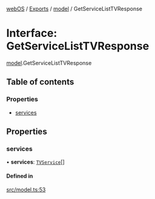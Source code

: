 [webOS](../README.md) / [Exports](../modules.md) / [model](../modules/model.md) / GetServiceListTVResponse

# Interface: GetServiceListTVResponse

[model](../modules/model.md).GetServiceListTVResponse

## Table of contents

### Properties

- [services](model.GetServiceListTVResponse.md#services)

## Properties

### services

• **services**: [`TVService`](model.TVService.md)[]

#### Defined in

[src/model.ts:53](https://github.com/Dabolus/webos-tv/blob/77db811/src/model.ts#L53)
